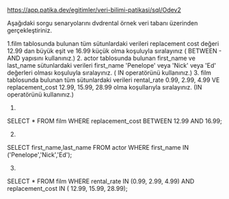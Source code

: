 https://app.patika.dev/egitimler/veri-bilimi-patikasi/sql/Odev2

Aşağıdaki sorgu senaryolarını dvdrental örnek veri tabanı üzerinden gerçekleştiriniz.

1.film tablosunda bulunan tüm sütunlardaki verileri replacement cost değeri 12.99 dan büyük eşit ve 16.99 küçük olma koşuluyla
sıralayınız ( BETWEEN - AND yapısını kullanınız.)
2. actor tablosunda bulunan first_name ve last_name sütunlardaki verileri first_name 'Penelope' veya 'Nick' veya 'Ed' değerleri olması
koşuluyla sıralayınız. ( IN operatörünü kullanınız.)
3. film tablosunda bulunan tüm sütunlardaki verileri rental_rate 0.99, 2.99, 4.99 VE replacement_cost 12.99, 15.99, 28.99 olma koşullarıyla sıralayınız.
(IN operatörünü kullanınız.)

1.
SELECT *
FROM film
WHERE replacement_cost BETWEEN 12.99 AND 16.99;

2.
SELECT first_name,last_name
FROM actor
WHERE first_name IN ('Penelope','Nick','Ed'); 

3.
SELECT *
FROM film
WHERE rental_rate IN (0.99, 2.99, 4.99) 
	  AND replacement_cost IN ( 12.99, 15.99, 28.99);
